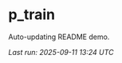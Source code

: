 # p_train

Auto-updating README demo.

<!--START_SECTION:status-->
_Last run: 2025-09-11 13:24 UTC_
<!--END_SECTION:status-->





























































































































































































































































































































































































































































































































